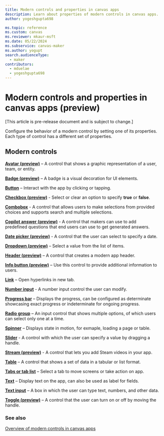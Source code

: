 ```yaml
---
title: Modern controls and properties in canvas apps
description: Learn about properties of modern controls in canvas apps.
author: yogeshgupta698

ms.topic: reference
ms.custom: canvas
ms.reviewer: mkaur-msft
ms.date: 05/22/2024
ms.subservice: canvas-maker
ms.author: yogupt
search.audienceType:
  - maker
contributors:
  - mduelae
  - yogeshgupta698
---
```


# Modern controls and properties in canvas apps (preview)

[This article is pre-release document and is subject to change.]

Configure the behavior of a modern control by setting one of its properties. Each type of control has a different set of properties.


## Modern controls

**[Avatar (preview)](modern-controls-avatar.md)** – A control that shows a graphic representation of a user, team, or entity.

**[Badge (preview)](modern-controls-badge.md)** – A badge is a visual decoration for UI elements.

**[Button](modern-control-button.md)** – Interact with the app by clicking or tapping.

**[Checkbox (preview)](modern-control-checkbox.md)** - Select or clear an option to specify **true** or **false**.

**[Combobox](modern-control-combobox.md)** - A control that allows users to make selections from provided choices and supports search and multiple selections.

**[Copilot answer (preview)](modern-control-copilot-answer.md)** - A control that makers can use to add predefined questions that end users can use to get generated answers.

**[Date picker (preview)](modern-controls-date-picker.md)** - A control that the user can select to specify a date.

**[Dropdown (preview)](modern-control-dropdown.md)** – Select a value from the list of items.

**[Header (preview)](modern-controls-header.md)** – A control that creates a modern app header.

**[Info button (preview)](modern-control-info-button.md)** – Use this control to provide additional information to users.

**[Link](modern-control-link.md)** – Open hyperlinks in new tab.

**[Number input](modern-control-number-input.md)** - A number input control the user can modify.

**[Progress bar](modern-control-progress-bar.md)** – Displays the progress, can be configured as determinate showcasing exact progress or indeterminate for ongoing progress.

**[Radio group](modern-controls-radio-group.md)** – An input control that shows multiple options, of which users can select only one at a time.

**[Spinner](modern-control-spinner.md)** – Displays state in motion, for exmaple, loading a page or table.

**[Slider](modern-control-slider.md)** - A control with which the user can specify a value by dragging a handle.

**[Stream (preview)](new-stream-video-control.md)** - A control that lets you add Steam videos in your app.

**[Table](modern-control-table.md)** – A control that shows a set of data in a tabular or list format.

**[Tabs or tab list](modern-control-tabs-or-tabs-list.md)** – Select a tab to move screens or take action on app.

**[Text](modern-control-text.md)** – Display text on the app, can also be used as label for fields.

**[Text input](modern-control-text-input.md)** – A box in which the user can type text, numbers, and other data.

**[Toggle (preview)](modern-control-toggle.md)** – A control that the user can turn on or off by moving the handle.


### See also
[Overview of modern controls in canvas apps](overview-modern-controls.md)




